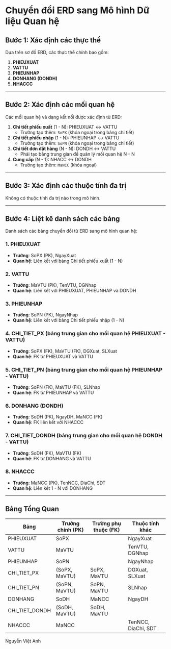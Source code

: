 
# Chuyển đổi ERD sang Mô hình Dữ liệu Quan hệ

## Bước 1: Xác định các thực thể
Dựa trên sơ đồ ERD, các thực thể chính bao gồm:
1. **PHIEUXUAT**
2. **VATTU**
3. **PHIEUNHAP**
4. **DONHANG (DONDH)**
5. **NHACCC**

---

## Bước 2: Xác định các mối quan hệ
Các mối quan hệ và dạng kết nối được xác định từ ERD:
1. **Chi tiết phiếu xuất** (1 - N): PHIEUXUAT ↔ VATTU
   - Trường tạo thêm: `SoPX` (khóa ngoại trong bảng chi tiết)
2. **Chi tiết phiếu nhập** (1 - N): PHIEUNHAP ↔ VATTU
   - Trường tạo thêm: `SoPN` (khóa ngoại trong bảng chi tiết)
3. **Chi tiết đơn đặt hàng** (N - N): DONDH ↔ VATTU
   - Phải tạo bảng trung gian để quản lý mối quan hệ N - N
4. **Cung cấp** (N - 1): NHACC ↔ DONDH
   - Trường tạo thêm: `MaNCC` (khóa ngoại)

---

## Bước 3: Xác định các thuộc tính đa trị
Không có thuộc tính đa trị nào trong mô hình.

---

## Bước 4: Liệt kê danh sách các bảng
Danh sách các bảng chuyển đổi từ ERD sang mô hình quan hệ:

### 1. PHIEUXUAT
- **Trường**: SoPX (PK), NgayXuat
- **Quan hệ**: Liên kết với bảng Chi tiết phiếu xuất (1 - N)

### 2. VATTU
- **Trường**: MaVTU (PK), TenVTU, DGNhap
- **Quan hệ**: Liên kết với PHIEUXUAT, PHIEUNHAP và DONDH

### 3. PHIEUNHAP
- **Trường**: SoPN (PK), NgayNhap
- **Quan hệ**: Liên kết với bảng Chi tiết phiếu nhập (1 - N)

### 4. CHI_TIET_PX (bảng trung gian cho mối quan hệ PHIEUXUAT - VATTU)
- **Trường**: SoPX (FK), MaVTU (FK), DGXuat, SLXuat
- **Quan hệ**: FK từ PHIEUXUAT và VATTU

### 5. CHI_TIET_PN (bảng trung gian cho mối quan hệ PHIEUNHAP - VATTU)
- **Trường**: SoPN (FK), MaVTU (FK), SLNhap
- **Quan hệ**: FK từ PHIEUNHAP và VATTU

### 6. DONHANG (DONDH)
- **Trường**: SoDH (PK), NgayDH, MaNCC (FK)
- **Quan hệ**: FK liên kết với NHACCC

### 7. CHI_TIET_DONDH (bảng trung gian cho mối quan hệ DONDH - VATTU)
- **Trường**: SoDH (FK), MaVTU (FK)
- **Quan hệ**: FK từ DONHANG và VATTU

### 8. NHACCC
- **Trường**: MaNCC (PK), TenNCC, DiaChi, SDT
- **Quan hệ**: Liên kết 1 - N với DONHANG

---

## Bảng Tổng Quan

| **Bảng**          | **Trường chính (PK)**    | **Trường phụ thuộc (FK)** | **Thuộc tính khác**                  |
|--------------------|--------------------------|---------------------------|---------------------------------------|
| PHIEUXUAT         | SoPX                    |                           | NgayXuat                              |
| VATTU             | MaVTU                  |                           | TenVTU, DGNhap                       |
| PHIEUNHAP         | SoPN                    |                           | NgayNhap                              |
| CHI_TIET_PX       | (SoPX, MaVTU)           | SoPX, MaVTU              | DGXuat, SLXuat                       |
| CHI_TIET_PN       | (SoPN, MaVTU)           | SoPN, MaVTU              | SLNhap                                |
| DONHANG           | SoDH                    | MaNCC                    | NgayDH                                |
| CHI_TIET_DONDH    | (SoDH, MaVTU)           | SoDH, MaVTU              |                                       |
| NHACCC            | MaNCC                  |                           | TenNCC, DiaChi, SDT                  |

Nguyễn Việt Anh

